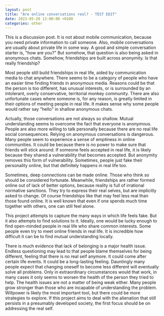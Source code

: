 ```yaml
---
layout: post
title: "Are online conversations real? - TEST EDIT"
date: 2023-05-26 12:00:00 +0100
categories: other
---
```


This is a discussion post. It is not about mobile communication, because you need private information to call someone. Also, mobile conversations are usually about private life in some way. A good and simple conversation starter is, "how are you?" But somehow, that question is also being asked in anonymous chats. Somehow, friendships are built across anonymity. Is that really friendship?

Most people still build friendships in real life, aided by communication media to chat anywhere. There seems to be a category of people who have an easier time finding friends in anonymous media. Reasons could be that the person is too different, has unusual interests, or is surrounded by an intolerant, overly conservative, territorial monkey community. There are also unfortunate cases where someone is, for any reason, is greatly limited in their options of meeting people in real life. It makes sense why some people would rather say "hello" in shallow anonymous chats.

Actually, those conversations are not always so shallow. Mutual understanding seems to overcome the fact that everyone is anonymous. People are also more willing to talk personally because there are no real life social consequences. Relying on anonymous conversations is dangerous. Many people seem to experience a sense of emptiness in online communities. It could be because there is no power to make sure that friends will stick around. If someone feels accepted in real life, it is likely because they shared a vulnerability that becomes accepted. But anonymity removes this form of vulnerability. Sometimes, people just fake their personality online, but that definitely happens in real life too.

Sometimes, deep connections can be made online. Those who think so should be considered fortunate. Meanwhile, friendships are rather formed online out of lack of better options, because reality is full of irrational normative sanctions. They try to express their real selves, but are implicitly asked to change. Of course friendships like that may feel less real than those found online. It is well known that even if one spends much time together with others, one can still feel alone.

This project attempts to capture the many ways in which life feels fake. But it also attempts to find solutions to it. Ideally, one would be lucky enough to find open-minded people in real life who share common interests. Some people even try to meet online friends in real life. It is incredible how difficult it can be to find mutual understanding locally.

There is much evidence that lack of belonging is a major health issue. Endless questioning may lead to that people blame themselves for being different, feeling that there is no real self anymore. It could come after certain life events. It could be a long-lasting feeling. Dauntingly many people expect that changing oneself to become less different will eventually solve all problems. Only in extraordinary circumstances would that work, in many cases it only seems to worsen the health of the person they tried to help. The health issues are not a matter of being weak either. Many people grow stronger than those who are incapable of understanding the problem. Willpower is likely the most important tool, but there could be more strategies to explore. If this project aims to deal with the alienation that still persists in a presumably developed society, the first focus should be on addressing the real self.